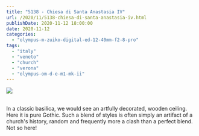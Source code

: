 ```yaml
---
title: "5138 - Chiesa di Santa Anastasia IV"
url: /2020/11/5138-chiesa-di-santa-anastasia-iv.html
publishDate: 2020-11-12 18:00:00
date: 2020-11-12
categories: 
  - "olympus-m-zuiko-digital-ed-12-40mm-f2-8-pro"
tags: 
  - "italy"
  - "veneto"
  - "church"
  - "verona"
  - "olympus-om-d-e-m1-mk-ii"
---
```

<div class="container">
<div class="center"><a target="_blank" href="https://d25zfm9zpd7gm5.cloudfront.net/1200x1200/2018/20180911_141541_lr.jpg"><img class="webfeedsFeaturedVisual" src="https://d25zfm9zpd7gm5.cloudfront.net/0600x0600/2018/20180911_141541_lr.jpg" /></a></div>
</div>
<br />

In a classic basilica, we would see an artfully decorated, wooden
ceiling. Here it is pure Gothic. Such a blend of styles is often
simply an artifact of a church's history, random and frequently more
a clash than a perfect blend. Not so here!